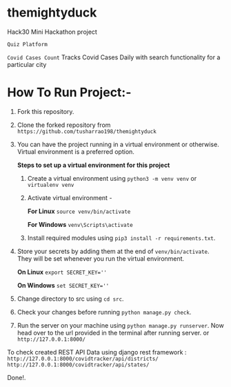 # themightyduck

Hack30 Mini Hackathon project

`Quiz Platform`

`Covid Cases Count`
Tracks Covid Cases Daily with search functionality for a particular city

# How To Run Project:-

1.  Fork this repository.
2.  Clone the forked repository from `https://github.com/tusharrao198/themightyduck`

3.  You can have the project running in a virtual environment or otherwise. Virtual environment is a preferred option.

    **Steps to set up a virtual environment for this project**

    1. Create a virtual environment using `python3 -m venv venv` or `virtualenv venv`
    2. Activate virtual environment -

       **For Linux** `source venv/bin/activate`

       **For Windows** `venv\Scripts\activate`

    3. Install required modules using `pip3 install -r requirements.txt`.

4.  Store your secrets by adding them at the end of `venv/bin/activate`. They will be set whenever you run the virtual environment.

    **On Linux** `export SECRET_KEY=''`

    **On Windows** `set SECRET_KEY=''`

5.  Change directory to src using `cd src`.
6.  Check your changes before running `python manage.py check`.
7.  Run the server on your machine using `python manage.py runserver`. Now head over to the url provided in the terminal after running server. or `http://127.0.0.1:8000/`

To check created REST API Data using django rest framework :
`http://127.0.0.1:8000/covidtracker/api/districts/`
`http://127.0.0.1:8000/covidtracker/api/states/`

Done!.
